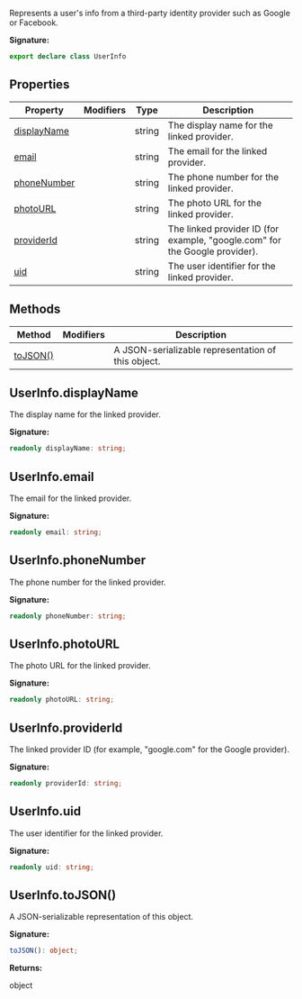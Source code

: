 Represents a user's info from a third-party identity provider such as Google or Facebook.

<b>Signature:</b>

```typescript
export declare class UserInfo 
```

## Properties

|  Property | Modifiers | Type | Description |
|  --- | --- | --- | --- |
|  [displayName](./firebase-admin.auth.userinfo.md#userinfodisplayname) |  | string | The display name for the linked provider. |
|  [email](./firebase-admin.auth.userinfo.md#userinfoemail) |  | string | The email for the linked provider. |
|  [phoneNumber](./firebase-admin.auth.userinfo.md#userinfophonenumber) |  | string | The phone number for the linked provider. |
|  [photoURL](./firebase-admin.auth.userinfo.md#userinfophotourl) |  | string | The photo URL for the linked provider. |
|  [providerId](./firebase-admin.auth.userinfo.md#userinfoproviderid) |  | string | The linked provider ID (for example, "google.com" for the Google provider). |
|  [uid](./firebase-admin.auth.userinfo.md#userinfouid) |  | string | The user identifier for the linked provider. |

## Methods

|  Method | Modifiers | Description |
|  --- | --- | --- |
|  [toJSON()](./firebase-admin.auth.userinfo.md#userinfotojson) |  |  A JSON-serializable representation of this object. |

## UserInfo.displayName

The display name for the linked provider.

<b>Signature:</b>

```typescript
readonly displayName: string;
```

## UserInfo.email

The email for the linked provider.

<b>Signature:</b>

```typescript
readonly email: string;
```

## UserInfo.phoneNumber

The phone number for the linked provider.

<b>Signature:</b>

```typescript
readonly phoneNumber: string;
```

## UserInfo.photoURL

The photo URL for the linked provider.

<b>Signature:</b>

```typescript
readonly photoURL: string;
```

## UserInfo.providerId

The linked provider ID (for example, "google.com" for the Google provider).

<b>Signature:</b>

```typescript
readonly providerId: string;
```

## UserInfo.uid

The user identifier for the linked provider.

<b>Signature:</b>

```typescript
readonly uid: string;
```

## UserInfo.toJSON()

 A JSON-serializable representation of this object.

<b>Signature:</b>

```typescript
toJSON(): object;
```
<b>Returns:</b>

object

